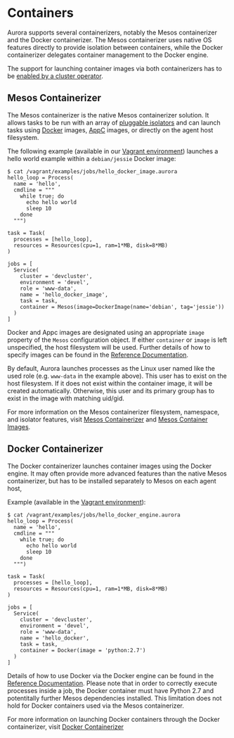 Containers
==========

Aurora supports several containerizers, notably the Mesos containerizer and the Docker
containerizer. The Mesos containerizer uses native OS features directly to provide isolation between
containers, while the Docker containerizer delegates container management to the Docker engine.

The support for launching container images via both containerizers has to be
[enabled by a cluster operator](../../operations/configuration/#containers).

Mesos Containerizer
-------------------

The Mesos containerizer is the native Mesos containerizer solution. It allows tasks to be
run with an array of [pluggable isolators](../resource-isolation/) and can launch tasks using
[Docker](https://github.com/docker/docker/blob/master/image/spec/v1.md) images,
[AppC](https://github.com/appc/spec/blob/master/SPEC.md) images, or directly on the agent host
filesystem.

The following example (available in our [Vagrant environment](../../getting-started/vagrant/))
launches a hello world example within a `debian/jessie` Docker image:

    $ cat /vagrant/examples/jobs/hello_docker_image.aurora
    hello_loop = Process(
      name = 'hello',
      cmdline = """
        while true; do
          echo hello world
          sleep 10
        done
      """)

    task = Task(
      processes = [hello_loop],
      resources = Resources(cpu=1, ram=1*MB, disk=8*MB)
    )

    jobs = [
      Service(
        cluster = 'devcluster',
        environment = 'devel',
        role = 'www-data',
        name = 'hello_docker_image',
        task = task,
        container = Mesos(image=DockerImage(name='debian', tag='jessie'))
      )
    ]

Docker and Appc images are designated using an appropriate `image` property of the `Mesos`
configuration object. If either `container` or `image` is left unspecified, the host filesystem
will be used. Further details of how to specify images can be found in the
[Reference Documentation](../../reference/configuration/#mesos-object).

By default, Aurora launches processes as the Linux user named like the used role (e.g. `www-data`
in the example above). This user has to exist on the host filesystem. If it does not exist within
the container image, it will be created automatically. Otherwise, this user and its primary group
has to exist in the image with matching uid/gid.

For more information on the Mesos containerizer filesystem, namespace, and isolator features, visit
[Mesos Containerizer](http://mesos.apache.org/documentation/latest/mesos-containerizer/) and
[Mesos Container Images](http://mesos.apache.org/documentation/latest/container-image/).


Docker Containerizer
--------------------

The Docker containerizer launches container images using the Docker engine. It may often provide
more advanced features than the native Mesos containerizer, but has to be installed separately to
Mesos on each agent host,

Example (available in the [Vagrant environment](../../getting-started/vagrant/)):

    $ cat /vagrant/examples/jobs/hello_docker_engine.aurora
    hello_loop = Process(
      name = 'hello',
      cmdline = """
        while true; do
          echo hello world
          sleep 10
        done
      """)

    task = Task(
      processes = [hello_loop],
      resources = Resources(cpu=1, ram=1*MB, disk=8*MB)
    )

    jobs = [
      Service(
        cluster = 'devcluster',
        environment = 'devel',
        role = 'www-data',
        name = 'hello_docker',
        task = task,
        container = Docker(image = 'python:2.7')
      )
    ]

Details of how to use Docker via the Docker engine can be found in the
[Reference Documentation](../../reference/configuration/#docker-object). Please note that in order to
correctly execute processes inside a job, the Docker container must have Python 2.7 and potentitally
further Mesos dependencies installed. This limitation does not hold for Docker containers used via
the Mesos containerizer.

For more information on launching Docker containers through the Docker containerizer, visit
[Docker Containerizer](http://mesos.apache.org/documentation/latest/docker-containerizer/)
